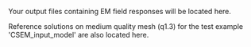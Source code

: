 Your output files containing EM field responses will be located here.

Reference solutions on medium quality mesh (q1.3) for the test example 'CSEM_input_model' are also located here.
